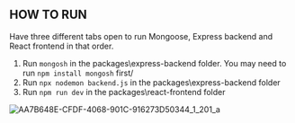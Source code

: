 ## HOW TO RUN
Have three different tabs open to run Mongoose, Express backend and React frontend in that order.
1. Run ``mongosh`` in the packages\express-backend folder. You may need to run ``npm install mongosh`` first/
2. Run ``npx nodemon backend.js`` in the packages\express-backend folder
3. Run ``npm run dev`` in the packages\react-frontend folder

![AA7B648E-CFDF-4068-901C-916273D50344_1_201_a](https://github.com/matteoterrien/Busy-Bee-Contacts/assets/102430146/a3ca8668-2d0b-4cf8-bbe5-6be50f62f664)
